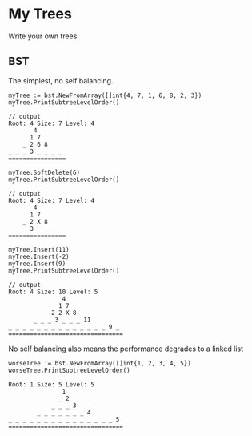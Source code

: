 # My Trees
Write your own trees.

## BST
The simplest, no self balancing.

```
myTree := bst.NewFromArray([]int{4, 7, 1, 6, 8, 2, 3})
myTree.PrintSubtreeLevelOrder()

// output
Root: 4 Size: 7 Level: 4
       4 
      1 7 
    _ 2 6 8 
_ _ _ 3 _ _ _ _ 
================

myTree.SoftDelete(6)
myTree.PrintSubtreeLevelOrder()

// output
Root: 4 Size: 7 Level: 4
       4 
      1 7 
    _ 2 X 8 
_ _ _ 3 _ _ _ _ 
================

myTree.Insert(11)
myTree.Insert(-2)
myTree.Insert(9)
myTree.PrintSubtreeLevelOrder()

// output
Root: 4 Size: 10 Level: 5
               4 
              1 7 
           -2 2 X 8 
       _ _ _ 3 _ _ _ 11 
_ _ _ _ _ _ _ _ _ _ _ _ _ _ 9 _ 
================================
```

No self balancing also means the performance degrades to a linked list
```
worseTree := bst.NewFromArray([]int{1, 2, 3, 4, 5})
worseTree.PrintSubtreeLevelOrder()

Root: 1 Size: 5 Level: 5
               1 
              _ 2 
            _ _ _ 3 
        _ _ _ _ _ _ _ 4 
_ _ _ _ _ _ _ _ _ _ _ _ _ _ _ 5 
================================
```